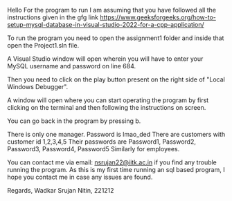 Hello
For the program to run I am assuming that you have followed all the instructions given in the gfg link
https://www.geeksforgeeks.org/how-to-setup-mysql-database-in-visual-studio-2022-for-a-cpp-application/

To run the program you need to open the assignment1 folder and inside that open the Project1.sln file.

A Visual Studio window will open wherein you will have to enter your MySQL username and password on line 684.

Then you need to click on the play button present on the right side of "Local Windows Debugger".

A window will open where you can start operating the program by first clicking on the terminal and then
following the instructions on screen. 

You can go back in the program by pressing b.

There is only one manager. Password is lmao_ded 
There are customers with customer id 1,2,3,4,5
Their passwords are Password1, Password2, Password3, Password4, Password5
Similarly for employees.

You can contact me via email: nsrujan22@iitk.ac.in if you find any trouble running the program.
As this is my first time running an sql based program, I hope you contact me in case any issues are found.

Regards,
Wadkar Srujan Nitin,
221212

